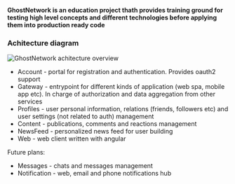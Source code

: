 **GhostNetwork is an education project thath provides training ground for testing high level concepts and different technologies before applying them into production ready code**


### Achitecture diagram 
![GhostNetwork achitecture overview](https://user-images.githubusercontent.com/9577482/171407506-078367e3-efcf-4acf-bcd2-99b8f90ed8d0.svg)

- Account - portal for registration and authentication. Provides oauth2 support
- Gateway - entrypoint for different kinds of application (web spa, mobile app etc). In charge of authorization and data aggregation from other services
- Profiles - user personal information, relations (friends, followers etc) and user settings (not related to auth) management
- Content - publications, comments and reactions management
- NewsFeed - personalized news feed for user building
- Web - web client written with angular

Future plans:
- Messages - chats and messages management
- Notification - web, email and phone notifications hub
